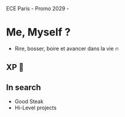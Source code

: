 ECE Paris -  Promo 2029 -

# Me, Myself ?

- Rire, bosser, boire et avancer dans la vie 🔥

## XP 🦅


## In search
- Good Steak
- Hi-Level projects
